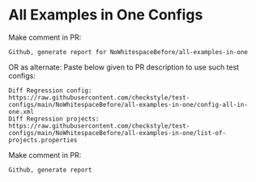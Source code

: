 # All Examples in One Configs
Make comment in PR:
```
Github, generate report for NoWhitespaceBefore/all-examples-in-one
```
OR as alternate:
Paste below given to PR description to use such test configs:
```
Diff Regression config: https://raw.githubusercontent.com/checkstyle/test-configs/main/NoWhitespaceBefore/all-examples-in-one/config-all-in-one.xml
Diff Regression projects: https://raw.githubusercontent.com/checkstyle/test-configs/main/NoWhitespaceBefore/all-examples-in-one/list-of-projects.properties
```
Make comment in PR:
```
Github, generate report
```
